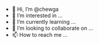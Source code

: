 - 👋 Hi, I’m @chewga
- 👀 I’m interested in ...
- 🌱 I’m currently learning ...
- 💞️ I’m looking to collaborate on ...
- 📫 How to reach me ...

<!---
chewga/chewga is a ✨ special ✨ repository because its `README.md` (this file) appears on your GitHub profile.
You can click the Preview link to take a look at your changes.
--->

